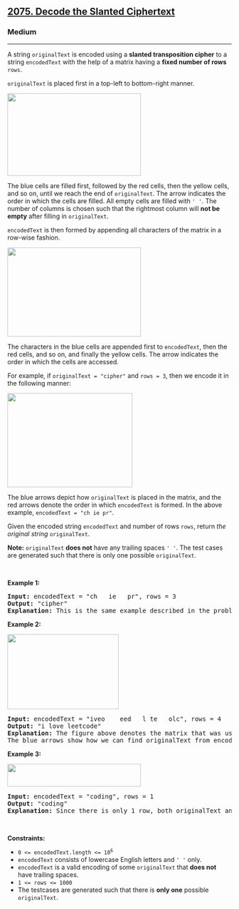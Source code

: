 <h2><a href="https://leetcode.com/problems/decode-the-slanted-ciphertext/">2075. Decode the Slanted Ciphertext</a></h2><h3>Medium</h3><hr><div><p>A string <code>originalText</code> is encoded using a <strong>slanted transposition cipher</strong> to a string <code>encodedText</code> with the help of a matrix having a <strong>fixed number of rows</strong> <code>rows</code>.</p>

<p><code>originalText</code> is placed first in a top-left to bottom-right manner.</p>
<img alt="" src="https://assets.leetcode.com/uploads/2021/11/07/exa11.png" style="width: 300px; height: 185px;">
<p>The blue cells are filled first, followed by the red cells, then the yellow cells, and so on, until we reach the end of <code>originalText</code>. The arrow indicates the order in which the cells are filled. All empty cells are filled with <code>' '</code>. The number of columns is chosen such that the rightmost column will <strong>not be empty</strong> after filling in <code>originalText</code>.</p>

<p><code>encodedText</code> is then formed by appending all characters of the matrix in a row-wise fashion.</p>
<img alt="" src="https://assets.leetcode.com/uploads/2021/11/07/exa12.png" style="width: 300px; height: 200px;">
<p>The characters in the blue cells are appended first to <code>encodedText</code>, then the red cells, and so on, and finally the yellow cells. The arrow indicates the order in which the cells are accessed.</p>

<p>For example, if <code>originalText = "cipher"</code> and <code>rows = 3</code>, then we encode it in the following manner:</p>
<img alt="" src="https://assets.leetcode.com/uploads/2021/10/25/desc2.png" style="width: 281px; height: 211px;">
<p>The blue arrows depict how <code>originalText</code> is placed in the matrix, and the red arrows denote the order in which <code>encodedText</code> is formed. In the above example, <code>encodedText = "ch ie pr"</code>.</p>

<p>Given the encoded string <code>encodedText</code> and number of rows <code>rows</code>, return <em>the original string</em> <code>originalText</code>.</p>

<p><strong>Note:</strong> <code>originalText</code> <strong>does not</strong> have any trailing spaces <code>' '</code>. The test cases are generated such that there is only one possible <code>originalText</code>.</p>

<p>&nbsp;</p>
<p><strong class="example">Example 1:</strong></p>

<pre style="position: relative;"><strong>Input:</strong> encodedText = "ch   ie   pr", rows = 3
<strong>Output:</strong> "cipher"
<strong>Explanation:</strong> This is the same example described in the problem description.
<div class="open_grepper_editor" title="Edit &amp; Save To Grepper"></div></pre>

<p><strong class="example">Example 2:</strong></p>
<img alt="" src="https://assets.leetcode.com/uploads/2021/10/26/exam1.png" style="width: 250px; height: 168px;">
<pre style="position: relative;"><strong>Input:</strong> encodedText = "iveo    eed   l te   olc", rows = 4
<strong>Output:</strong> "i love leetcode"
<strong>Explanation:</strong> The figure above denotes the matrix that was used to encode originalText. 
The blue arrows show how we can find originalText from encodedText.
<div class="open_grepper_editor" title="Edit &amp; Save To Grepper"></div></pre>

<p><strong class="example">Example 3:</strong></p>
<img alt="" src="https://assets.leetcode.com/uploads/2021/10/26/eg2.png" style="width: 300px; height: 51px;">
<pre style="position: relative;"><strong>Input:</strong> encodedText = "coding", rows = 1
<strong>Output:</strong> "coding"
<strong>Explanation:</strong> Since there is only 1 row, both originalText and encodedText are the same.
<div class="open_grepper_editor" title="Edit &amp; Save To Grepper"></div></pre>

<p>&nbsp;</p>
<p><strong>Constraints:</strong></p>

<ul>
	<li><code>0 &lt;= encodedText.length &lt;= 10<sup>6</sup></code></li>
	<li><code>encodedText</code> consists of lowercase English letters and <code>' '</code> only.</li>
	<li><code>encodedText</code> is a valid encoding of some <code>originalText</code> that <strong>does not</strong> have trailing spaces.</li>
	<li><code>1 &lt;= rows &lt;= 1000</code></li>
	<li>The testcases are generated such that there is <strong>only one</strong> possible <code>originalText</code>.</li>
</ul>
</div>